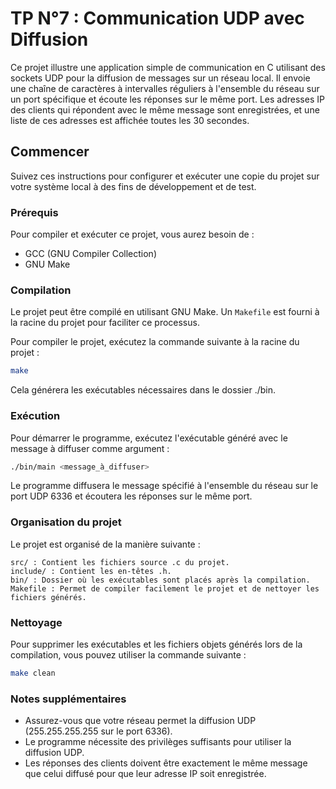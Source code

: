# TP N°7 : Communication UDP avec Diffusion

Ce projet illustre une application simple de communication en C utilisant des sockets UDP pour la diffusion de messages sur un réseau local. Il envoie une chaîne de caractères à intervalles réguliers à l'ensemble du réseau sur un port spécifique et écoute les réponses sur le même port. Les adresses IP des clients qui répondent avec le même message sont enregistrées, et une liste de ces adresses est affichée toutes les 30 secondes.

## Commencer

Suivez ces instructions pour configurer et exécuter une copie du projet sur votre système local à des fins de développement et de test.

### Prérequis

Pour compiler et exécuter ce projet, vous aurez besoin de :

- GCC (GNU Compiler Collection)
- GNU Make

### Compilation

Le projet peut être compilé en utilisant GNU Make. Un `Makefile` est fourni à la racine du projet pour faciliter ce processus.

Pour compiler le projet, exécutez la commande suivante à la racine du projet :

```bash
make
``` 

Cela générera les exécutables nécessaires dans le dossier ./bin.

### Exécution

Pour démarrer le programme, exécutez l'exécutable généré avec le message à diffuser comme argument :

```bash
./bin/main <message_à_diffuser>
```

Le programme diffusera le message spécifié à l'ensemble du réseau sur le port UDP 6336 et écoutera les réponses sur le même port.


### Organisation du projet

Le projet est organisé de la manière suivante :

    src/ : Contient les fichiers source .c du projet.
    include/ : Contient les en-têtes .h.
    bin/ : Dossier où les exécutables sont placés après la compilation.
    Makefile : Permet de compiler facilement le projet et de nettoyer les fichiers générés.

### Nettoyage

Pour supprimer les exécutables et les fichiers objets générés lors de la compilation, vous pouvez utiliser la commande suivante :

```bash
make clean
```

### Notes supplémentaires

- Assurez-vous que votre réseau permet la diffusion UDP (255.255.255.255 sur le port 6336).
- Le programme nécessite des privilèges suffisants pour utiliser la diffusion UDP.
- Les réponses des clients doivent être exactement le même message que celui diffusé pour que leur adresse IP soit enregistrée.
